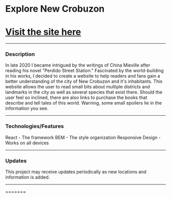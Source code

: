 # Explore New Crobuzon

# [Visit the site here](https://trisboyd.github.io/new-crobuzon-app/)

***

### Description
In late 2020 I became intrigued by the writings of China Mieville after reading his novel "Perdido Street Station."  Fascinated by the world-building
in his works, I decided to create a website to help readers and fans gain a better understanding of the city of New Crobuzon and
it's inhabitants. This website allows the user to read small bits about multiple districts and landmarks in the city as well as several species
that exist there. Should the user feel so inclined, there are also links to purchase the books that describe and tell tales of this world.
Warning, some small spoilers lie in the information you see.

---
### Technologies/Features
React - The framework
BEM - The style organization
Responsive Design - Works on all devices

---
### Updates
This project may receive updates periodically as new locations and information is added.

---
=======
